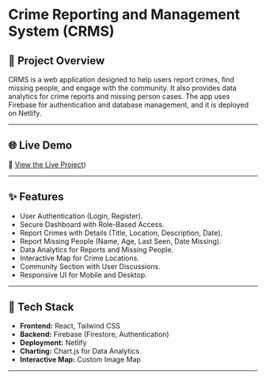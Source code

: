 # Crime Reporting and Management System (CRMS)

## 🚀 Project Overview
CRMS is a web application designed to help users report crimes, find missing people, and engage with the community. It also provides data analytics for crime reports and missing person cases. The app uses Firebase for authentication and database management, and it is deployed on Netlify.

---

## 🌐 Live Demo
🔗 [View the Live Project](crime-report-system.netlify.app))

---

## ✨ Features
- User Authentication (Login, Register).
- Secure Dashboard with Role-Based Access.
- Report Crimes with Details (Title, Location, Description, Date).
- Report Missing People (Name, Age, Last Seen, Date Missing).
- Data Analytics for Reports and Missing People.
- Interactive Map for Crime Locations.
- Community Section with User Discussions.
- Responsive UI for Mobile and Desktop.

---

## 🚀 Tech Stack
- **Frontend:** React, Tailwind CSS
- **Backend:** Firebase (Firestore, Authentication)
- **Deployment:** Netlify
- **Charting:** Chart.js for Data Analytics
- **Interactive Map:** Custom Image Map

---
